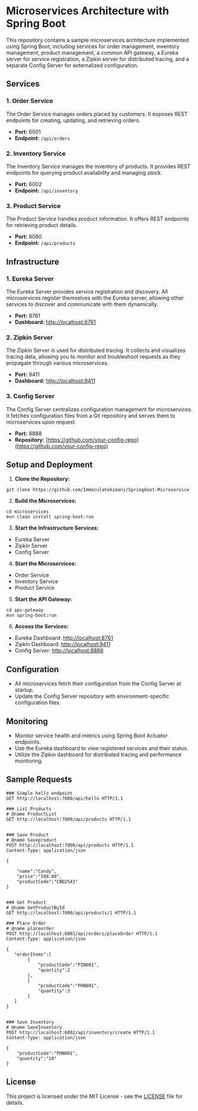 # Microservices Architecture with Spring Boot

This repository contains a sample microservices architecture implemented using Spring Boot, including services for order management, inventory management, product management, a common API gateway, a Eureka server for service registration, a Zipkin server for distributed tracing, and a separate Config Server for externalized configuration.

## Services

### 1. Order Service

The Order Service manages orders placed by customers. It exposes REST endpoints for creating, updating, and retrieving orders.

- **Port:** 6001
- **Endpoint:** `/api/orders`

### 2. Inventory Service

The Inventory Service manages the inventory of products. It provides REST endpoints for querying product availability and managing stock.

- **Port:** 6002
- **Endpoint:** `/api/inventory`

### 3. Product Service

The Product Service handles product information. It offers REST endpoints for retrieving product details.

- **Port:** 8080
- **Endpoint:** `/api/products`

## Infrastructure

### 1. Eureka Server

The Eureka Server provides service registration and discovery. All microservices register themselves with the Eureka server, allowing other services to discover and communicate with them dynamically.

- **Port:** 8761
- **Dashboard:** [http://localhost:8761](http://localhost:8761)

### 2. Zipkin Server

The Zipkin Server is used for distributed tracing. It collects and visualizes tracing data, allowing you to monitor and troubleshoot requests as they propagate through various microservices.

- **Port:** 9411
- **Dashboard:** [http://localhost:9411](http://localhost:9411)

### 3. Config Server

The Config Server centralizes configuration management for microservices. It fetches configuration files from a Git repository and serves them to microservices upon request.

- **Port:** 8888
- **Repository:** [https://github.com/your-config-repo](https://github.com/your-config-repo)

## Setup and Deployment

1. **Clone the Repository:**

```
git clone https://github.com/Immaculatekimani/Springboot-Microservice

```

2. **Build the Microservices:**
```
cd microservices
mvn clean install spring-boot:run

```


3. **Start the Infrastructure Services:**
- Eureka Server
- Zipkin Server
- Config Server


4. **Start the Microservices:**
- Order Service
- Inventory Service
- Product Service

5. **Start the API Gateway:**

```
cd api-gateway
mvn spring-boot:run
```


6. **Access the Services:**
- Eureka Dashboard: [http://localhost:8761](http://localhost:8761)
- Zipkin Dashboard: [http://localhost:9411](http://localhost:9411)
- Config Server: [http://localhost:8888](http://localhost:8888)

## Configuration

- All microservices fetch their configuration from the Config Server at startup.
- Update the Config Server repository with environment-specific configuration files.

## Monitoring

- Monitor service health and metrics using Spring Boot Actuator endpoints.
- Use the Eureka dashboard to view registered services and their status.
- Utilize the Zipkin dashboard for distributed tracing and performance monitoring.

## Sample Requests

```
### Simple hello endpoint
GET http://localhost:7000/api/hello HTTP/1.1

### List Products
# @name ProductList
GET http://localhost:7000/api/products HTTP/1.1


### Save Product
# @name Saveproduct
POST http://localhost:7000/api/products HTTP/1.1
Content-Type: application/json

{
    
    "name":"Candy",
    "price":"199.00",
    "productCode":"CND2543"
}


### Get Product
# @name GetProductById
GET http://localhost:7000/api/products/1 HTTP/1.1

### Place Order
# @name placeorder
POST http://localhost:6001/api/orders/placeOrder HTTP/1.1
Content-Type: application/json

{
   "orderItems":[
        {
            "productCode":"PIN001",
            "quantity":2
        },
        {
            "productCode":"PHN001",
            "quantity":3
        }
   ]
}


### Save Inventory
# @name SaveInventory
POST http://localhost:6002/api/inventory/create HTTP/1.1
Content-Type: application/json

{
    "productCode":"PHN001",
    "quantity":"10"
}
```

## License

This project is licensed under the MIT License - see the [LICENSE](LICENSE) file for details.